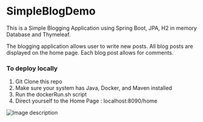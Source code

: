 # SimpleBlogDemo

This is a Simple Blogging Application using Spring Boot, JPA, H2 in memory Database and Thymeleaf. 

The blogging application allows user to write new posts. All blog posts are displayed on the home page. Each blog post allows for comments.

<h3>To deploy locally</h3>

1) Git Clone this repo
2) Make sure your system has Java, Docker, and Maven installed
3) Run the dockerRun.sh script
4) Direct yourself to the Home Page : localhost:8090/home

![Image description](blob/master/img/screenshot_blog.png)
